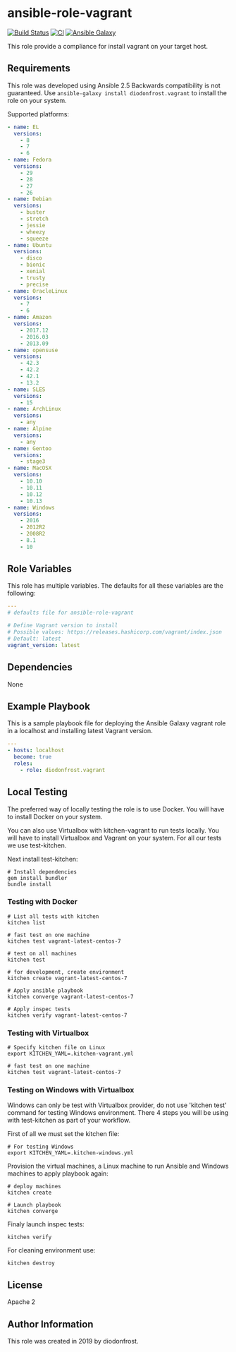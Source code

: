 # ansible-role-vagrant

[![Build Status](https://travis-ci.com/diodonfrost/ansible-role-vagrant.svg?branch=master)](https://travis-ci.com/diodonfrost/ansible-role-vagrant)
[![CI](https://github.com/diodonfrost/ansible-role-vagrant/workflows/CI/badge.svg)](https://github.com/diodonfrost/ansible-role-vagrant/actions)
[![Ansible Galaxy](https://img.shields.io/badge/galaxy-diodonfrost.vagrant-660198.svg)](https://galaxy.ansible.com/diodonfrost/vagrant)

This role provide a compliance for install vagrant on your target host.

## Requirements

This role was developed using Ansible 2.5 Backwards compatibility is not guaranteed.
Use `ansible-galaxy install diodonfrost.vagrant` to install the role on your system.

Supported platforms:

```yaml
- name: EL
  versions:
    - 8
    - 7
    - 6
- name: Fedora
  versions:
    - 29
    - 28
    - 27
    - 26
- name: Debian
  versions:
    - buster
    - stretch
    - jessie
    - wheezy
    - squeeze
- name: Ubuntu
  versions:
    - disco
    - bionic
    - xenial
    - trusty
    - precise
- name: OracleLinux
  versions:
    - 7
    - 6
- name: Amazon
  versions:
    - 2017.12
    - 2016.03
    - 2013.09
- name: opensuse
  versions:
    - 42.3
    - 42.2
    - 42.1
    - 13.2
- name: SLES
  versions:
    - 15
- name: ArchLinux
  versions:
    - any
- name: Alpine
  versions:
    - any
- name: Gentoo
  versions:
    - stage3
- name: MacOSX
  versions:
    - 10.10
    - 10.11
    - 10.12
    - 10.13
- name: Windows
  versions:
    - 2016
    - 2012R2
    - 2008R2
    - 8.1
    - 10
```

## Role Variables

This role has multiple variables. The defaults for all these variables are the following:

```yaml
---
# defaults file for ansible-role-vagrant

# Define Vagrant version to install
# Possible values: https://releases.hashicorp.com/vagrant/index.json
# Default: latest
vagrant_version: latest
```

## Dependencies

None

## Example Playbook

This is a sample playbook file for deploying the Ansible Galaxy vagrant role in a localhost and installing latest Vagrant version.

```yaml
---
- hosts: localhost
  become: true
  roles:
    - role: diodonfrost.vagrant
```

## Local Testing

The preferred way of locally testing the role is to use Docker. You will have to install Docker on your system.

You can also use Virtualbox with kitchen-vagrant to run tests locally. You will have to install Virtualbox and Vagrant on your system. For all our tests we use test-kitchen.

Next install test-kitchen:

```shell
# Install dependencies
gem install bundler
bundle install
```

### Testing with Docker

```shell
# List all tests with kitchen
kitchen list

# fast test on one machine
kitchen test vagrant-latest-centos-7

# test on all machines
kitchen test

# for development, create environment
kitchen create vagrant-latest-centos-7

# Apply ansible playbook
kitchen converge vagrant-latest-centos-7

# Apply inspec tests
kitchen verify vagrant-latest-centos-7
```

### Testing with Virtualbox

```shell
# Specify kitchen file on Linux
export KITCHEN_YAML=.kitchen-vagrant.yml

# fast test on one machine
kitchen test vagrant-latest-centos-7
```

### Testing on Windows with Virtualbox

Windows can only be test with Virtualbox provider, do not use 'kitchen test' command for testing Windows environment. There 4 steps you will be using with test-kitchen as part of your workflow.

First of all we must set the kitchen file:
```shell
# For testing Windows
export KITCHEN_YAML=.kitchen-windows.yml
```

Provision the virtual machines, a Linux machine to run Ansible and Windows machines to apply playbook again:
```shell
# deploy machines
kitchen create

# Launch playbook
kitchen converge
```

Finaly launch inspec tests:
```shell
kitchen verify
```

For cleaning environment use:
```shell
kitchen destroy
```

## License

Apache 2

## Author Information

This role was created in 2019 by diodonfrost.
